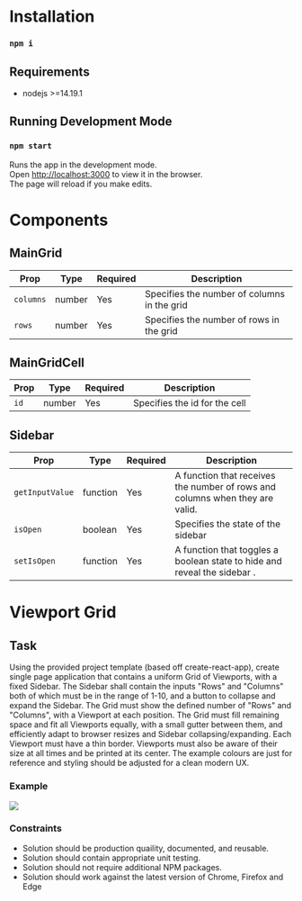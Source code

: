 # Installation

### `npm i`

## Requirements

- nodejs >=14.19.1

## Running Development Mode

### `npm start`

Runs the app in the development mode.\
Open [http://localhost:3000](http://localhost:3000) to view it in the browser.\
The page will reload if you make edits.

# Components

## MainGrid

| Prop      | Type   | Required | Description                                 |
| --------- | ------ | -------- | ------------------------------------------- |
| `columns` | number | Yes      | Specifies the number of columns in the grid |
| `rows`    | number | Yes      | Specifies the number of rows in the grid    |

## MainGridCell

| Prop | Type   | Required | Description                   |
| ---- | ------ | -------- | ----------------------------- |
| `id` | number | Yes      | Specifies the id for the cell |

## Sidebar

| Prop            | Type     | Required | Description                                                                  |
| --------------- | -------- | -------- | ---------------------------------------------------------------------------- |
| `getInputValue` | function | Yes      | A function that receives the number of rows and columns when they are valid. |
| `isOpen`        | boolean  | Yes      | Specifies the state of the sidebar                                           |
| `setIsOpen`     | function | Yes      | A function that toggles a boolean state to hide and reveal the sidebar .     |

# Viewport Grid

## Task

Using the provided project template (based off create-react-app), create single page application that contains a uniform Grid of Viewports, with a fixed Sidebar. The Sidebar shall contain the inputs "Rows" and "Columns" both of which must be in the range of 1-10, and a button to collapse and expand the Sidebar. The Grid must show the defined number of "Rows" and "Columns", with a Viewport at each position. The Grid must fill remaining space and fit all Viewports equally, with a small gutter between them, and efficiently adapt to browser resizes and Sidebar collapsing/expanding. Each Viewport must have a thin border. Viewports must also be aware of their size at all times and be printed at its center.
The example colours are just for reference and styling should be adjusted for a clean modern UX.

### Example

![](example.gif)

### Constraints

- Solution should be production quaility, documented, and reusable.
- Solution should contain appropriate unit testing.
- Solution should not require additional NPM packages.
- Solution should work against the latest version of Chrome, Firefox and Edge

